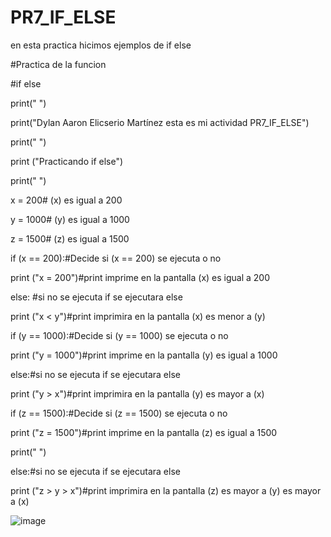 # PR7_IF_ELSE
en esta practica hicimos ejemplos de if else


#Practica de la funcion 

#if else

print(" ")

print("Dylan Aaron Elicserio Martínez esta es mi actividad PR7_IF_ELSE")

print(" ")

print ("Practicando if else")

print(" ")

x = 200# (x) es igual a 200

y = 1000# (y) es igual a 1000

z = 1500# (z) es igual a 1500

if (x == 200):#Decide si (x == 200) se ejecuta o no
 
 print ("x = 200")#print imprime en la pantalla (x) es igual a 200

else: #si no se ejecuta if se ejecutara else
 
 print ("x < y")#print imprimira en la pantalla (x) es menor a (y)

if (y == 1000):#Decide si (y == 1000) se ejecuta o no
 
 print ("y = 1000")#print imprime en la pantalla (y) es igual a 1000

else:#si no se ejecuta if se ejecutara else
 
 print ("y > x")#print imprimira en la pantalla (y) es mayor a (x)

if (z == 1500):#Decide si (z == 1500) se ejecuta o no
 
 print ("z = 1500")#print imprime en la pantalla (z) es igual a 1500

 print(" ")

else:#si no se ejecuta if se ejecutara else
 
 print ("z > y > x")#print imprimira en la pantalla (z) es mayor a (y) es mayor a (x)

![image](https://github.com/user-attachments/assets/41c5bc56-2cb1-41d4-bb39-28134b030668)

